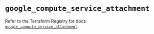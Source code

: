 # `google_compute_service_attachment`

Refer to the Terraform Registry for docs: [`google_compute_service_attachment`](https://registry.terraform.io/providers/hashicorp/google/6.12.0/docs/resources/compute_service_attachment).
